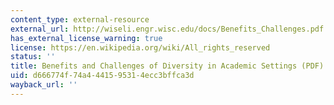 ```yaml
---
content_type: external-resource
external_url: http://wiseli.engr.wisc.edu/docs/Benefits_Challenges.pdf
has_external_license_warning: true
license: https://en.wikipedia.org/wiki/All_rights_reserved
status: ''
title: Benefits and Challenges of Diversity in Academic Settings (PDF)
uid: d666774f-74a4-4415-9531-4ecc3bffca3d
wayback_url: ''
---
```

